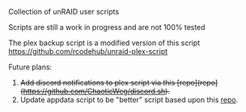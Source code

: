 Collection of unRAID user scripts

Scripts are still a work in progress and are not 100% tested

The plex backup script is a modified version of this script
https://github.com/rcodehub/unraid-plex-script


Future plans: <br>

1. ~~Add discord notifications to plex script via this [repo](repo](https://github.com/ChaoticWeg/discord.sh).~~
2. Update appdata script to be "better" script based upon this [repo](https://github.com/SpartacusIam/unraid-scripts).